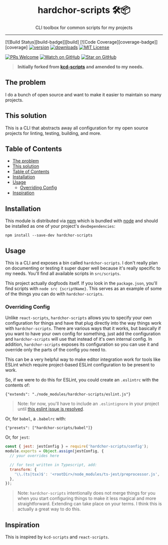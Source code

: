 <div align="center">
<h1>hardchor-scripts 🛠📦</h1>

<p>CLI toolbox for common scripts for my projects</p>
</div>

<hr />

[![Build Status][build-badge]][build]
[![Code Coverage][coverage-badge]][coverage]
[![version][version-badge]][package]
[![downloads][downloads-badge]][npmcharts]
[![MIT License][license-badge]][license]

[![PRs Welcome][prs-badge]][prs]
[![Watch on GitHub][github-watch-badge]][github-watch]
[![Star on GitHub][github-star-badge]][github-star]

> **Initially forked from [kcd-scripts](https://github.com/kentcdodds/kcd-scripts) and amended to my needs.**

## The problem

I do a bunch of open source and want to make it easier to maintain so many
projects.

## This solution

This is a CLI that abstracts away all configuration for my open source projects
for linting, testing, building, and more.

## Table of Contents

<!-- START doctoc generated TOC please keep comment here to allow auto update -->
<!-- DON'T EDIT THIS SECTION, INSTEAD RE-RUN doctoc TO UPDATE -->

- [The problem](#the-problem)
- [This solution](#this-solution)
- [Table of Contents](#table-of-contents)
- [Installation](#installation)
- [Usage](#usage)
  - [Overriding Config](#overriding-config)
- [Inspiration](#inspiration)

<!-- END doctoc generated TOC please keep comment here to allow auto update -->

## Installation

This module is distributed via [npm][npm] which is bundled with [node][node] and
should be installed as one of your project's `devDependencies`:

```
npm install --save-dev hardchor-scripts
```

## Usage

This is a CLI and exposes a bin called `hardchor-scripts`. I don't really plan on
documenting or testing it super duper well because it's really specific to my
needs. You'll find all available scripts in `src/scripts`.

This project actually dogfoods itself. If you look in the `package.json`, you'll
find scripts with `node src {scriptName}`. This serves as an example of some
of the things you can do with `hardchor-scripts`.

### Overriding Config

Unlike `react-scripts`, `hardchor-scripts` allows you to specify your own
configuration for things and have that plug directly into the way things work
with `hardchor-scripts`. There are various ways that it works, but basically if you
want to have your own config for something, just add the configuration and
`hardchor-scripts` will use that instead of it's own internal config. In addition,
`hardchor-scripts` exposes its configuration so you can use it and override only
the parts of the config you need to.

This can be a very helpful way to make editor integration work for tools like
ESLint which require project-based ESLint configuration to be present to work.

So, if we were to do this for ESLint, you could create an `.eslintrc` with the
contents of:

```
{"extends": "./node_modules/hardchor-scripts/eslint.js"}
```

> Note: for now, you'll have to include an `.eslintignore` in your project until
> [this eslint issue is resolved](https://github.com/eslint/eslint/issues/9227).

Or, for `babel`, a `.babelrc` with:

```
{"presets": ["hardchor-scripts/babel"]}
```

Or, for `jest`:

```javascript
const { jest: jestConfig } = require('hardchor-scripts/config');
module.exports = Object.assign(jestConfig, {
  // your overrides here

  // for test written in Typescript, add:
  transform: {
    '\\.(ts|tsx)$': '<rootDir>/node_modules/ts-jest/preprocessor.js',
  },
});
```

> Note: `hardchor-scripts` intentionally does not merge things for you when you start
> configuring things to make it less magical and more straightforward. Extending
> can take place on your terms. I think this is actually a great way to do this.

## Inspiration

This is inspired by `kcd-scripts` and `react-scripts`.

[npm]: https://www.npmjs.com/
[node]: https://nodejs.org
[version-badge]: https://img.shields.io/npm/v/hardchor-scripts.svg?style=flat-square
[package]: https://www.npmjs.com/package/hardchor-scripts
[downloads-badge]: https://img.shields.io/npm/dm/hardchor-scripts.svg?style=flat-square
[npmcharts]: http://npmcharts.com/compare/hardchor-scripts
[license-badge]: https://img.shields.io/npm/l/hardchor-scripts.svg?style=flat-square
[license]: https://github.com/hardchor/monorepo/blob/master/LICENSE
[prs-badge]: https://img.shields.io/badge/PRs-welcome-brightgreen.svg?style=flat-square
[prs]: http://makeapullrequest.com
[github-watch-badge]: https://img.shields.io/github/watchers/hardchor/monorepo.svg?style=social
[github-watch]: https://github.com/hardchor/monorepo/watchers
[github-star-badge]: https://img.shields.io/github/stars/hardchor/monorepo.svg?style=social
[github-star]: https://github.com/hardchor/monorepo/stargazers

